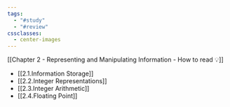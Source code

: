 ```yaml
---
tags:
  - "#study"
  - "#review"
cssclasses:
  - center-images
---
```

[[Chapter 2 - Representing and Manipulating Information - How to read 💡]]

- [[2.1.Information Storage]]
- [[2.2.Integer Representations]]
- [[2.3.Integer Arithmetic]]
- [[2.4.Floating Point]]